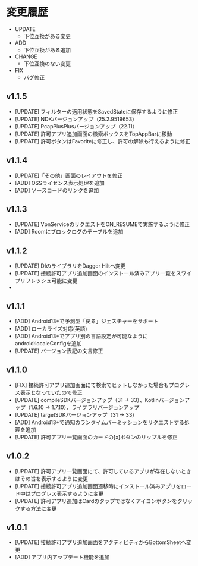 # 変更履歴

- UPDATE
  - 下位互換がある変更
- ADD
  - 下位互換がある追加
- CHANGE
  - 下位互換のない変更
- FIX
  - バグ修正

## v1.1.5

- [UPDATE] フィルターの適用状態をSavedStateに保存するように修正
- [UPDATE] NDKバージョンアップ（25.2.9519653）
- [UPDATE] PcapPlusPlusバージョンアップ（22.11）
- [UPDATE] 許可アプリ追加画面の検索ボックスをTopAppBarに移動
- [UPDATE] 許可ボタンはFavoriteに修正し、許可の解除も行えるように修正

## v1.1.4

- [UPDATE]「その他」画面のレイアウトを修正
- [ADD] OSSライセンス表示処理を追加
- [ADD] ソースコードのリンクを追加

## v1.1.3

- [UPDATE] VpnServiceのリクエストをON_RESUMEで実施するように修正
- [ADD] Roomにブロックログのテーブルを追加

## v1.1.2

- [UPDATE] DIのライブラリをDagger Hiltへ変更
- [UPDATE] 接続許可アプリ追加画面のインストール済みアプリ一覧をスワイプリフレッシュ可能に変更
-

## v1.1.1

- [ADD] Android13+で予測型「戻る」ジェスチャーをサポート
- [ADD] ローカライズ対応(英語)
- [ADD] Android13+でアプリ別の言語設定が可能なようにandroid:localeConfigを追加
- [UPDATE] バージョン表記の文言修正

## v1.1.0

- [FIX] 接続許可アプリ追加画面にて検索でヒットしなかった場合もプログレス表示となっていたので修正
- [UPDATE] compileSDKバージョンアップ（31 → 33）、Kotlinバージョンアップ（1.6.10 → 1.7.10）、ライブラリバージョンアップ
- [UPDATE] targetSDKバージョンアップ（31 → 33）
- [ADD] Android13+で通知のランタイムパーミッションをリクエストする処理を追加
- [UPDATE] 許可アプリ一覧画面のカードの[x]ボタンのリップルを修正

## v1.0.2

- [UPDATE] 許可アプリ一覧画面にて、許可しているアプリが存在しないときはその旨を表示するように変更
- [UPDATE] 接続許可アプリ追加画面遷移時にインストール済みアプリをロード中はプログレス表示するように変更
- [UPDATE] 許可アプリ追加はCardのタップではなくアイコンボタンをクリックする方法に変更

## v1.0.1

- [UPDATE] 接続許可アプリ追加画面をアクティビティからBottomSheetへ変更
- [ADD] アプリ内アップデート機能を追加
